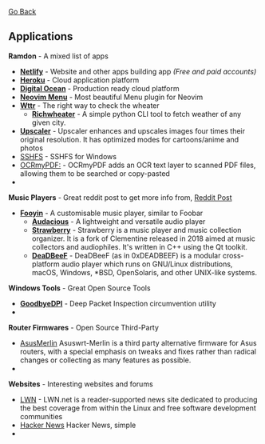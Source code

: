 [Go Back](https://rmelendez.net)

## Applications

**Ramdon** - A mixed list of apps
- [**Netlify**](https://www.netlify.com/) - Website and other apps building app *(Free and paid accounts)*
- [**Heroku**](https://www.heroku.com/) - Cloud application platform
- [**Digital Ocean**](https://www.digitalocean.com/) - Production ready cloud platform
- [**Neovim Menu**](https://www.reddit.com/r/neovim/comments/1fwrt8g/menu_most_beautiful_menu_plugin_for_neovim/) - Most beautiful Menu plugin for Neovim
- [**Wttr**](https://github.com/chubin/wttr.in) - The right way to check the wheater
	- [**Richwheater**](https://github.com/Rizen54/richweather) - A simple python CLI tool to fetch weather of any given city. 
- [**Upscaler**](https://flathub.org/apps/io.gitlab.theevilskeleton.Upscaler) - Upscaler enhances and upscales images four times their original resolution. It has optimized modes for cartoons/anime and photos
- [SSHFS](https://github.com/winfsp/sshfs-win) - SSHFS for Windows
- [OCRmyPDF:](https://github.com/ocrmypdf/OCRmyPDF) - OCRmyPDF adds an OCR text layer to scanned PDF files, allowing them to be searched or copy-pasted
- 

**Music Players** - Great reddit post to get more info from, [Reddit Post](https://www.reddit.com/r/archlinux/comments/1fsx2nh/whats_the_best_music_player/)
- [**Fooyin**](https://github.com/fooyin/fooyin) - A customisable music player, similar to Foobar
	- [**Audacious**](https://github.com/audacious-media-player/audacious) - A lightweight and versatile audio player
	- [**Strawberry**](https://github.com/strawberrymusicplayer/strawberry) - Strawberry is a music player and music collection organizer. It is a fork of Clementine released in 2018 aimed at music collectors and audiophiles. It's written in C++ using the Qt toolkit.
	- [**DeaDBeeF**](https://deadbeef.sourceforge.io/) - DeaDBeeF (as in 0xDEADBEEF) is a modular cross-platform audio player which runs on GNU/Linux distributions, macOS, Windows, *BSD, OpenSolaris, and other UNIX-like systems. 

**Windows Tools** - Great Open Source Tools
- [**GoodbyeDPI**](https://github.com/ValdikSS/GoodbyeDPI) - Deep Packet Inspection circumvention utility
- 

**Router Firmwares** - Open Source Third-Party
- [AsusMerlin](https://www.asuswrt-merlin.net/) Asuswrt-Merlin is a third party alternative firmware for Asus routers, with a special emphasis on tweaks and fixes rather than radical changes or collecting as many features as possible.
- 
**Websites** - Interesting websites and forums
- [LWN](https://lwn.net/) - LWN.net is a reader-supported news site dedicated to producing the best coverage from within the Linux and free software development communities
- [Hacker News](https://news.ycombinator.com/news) Hacker News, simple
- 